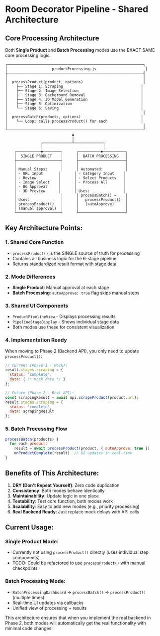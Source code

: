 # Room Decorator Pipeline - Shared Architecture

## Core Processing Architecture

Both **Single Product** and **Batch Processing** modes use the EXACT SAME core processing logic:

```
┌─────────────────────────────────────────────────────────────┐
│                    productProcessing.js                      │
├─────────────────────────────────────────────────────────────┤
│                                                             │
│  processProduct(product, options)                           │
│    ├── Stage 1: Scraping                                   │
│    ├── Stage 2: Image Selection                            │
│    ├── Stage 3: Background Removal                         │
│    ├── Stage 4: 3D Model Generation                        │
│    ├── Stage 5: Optimization                               │
│    └── Stage 6: Saving                                     │
│                                                             │
│  processBatch(products, options)                           │
│    └── Loop: calls processProduct() for each               │
│                                                             │
└─────────────────────────────────────────────────────────────┘
                              ▲
                              │
                ┌─────────────┴─────────────┐
                │                           │
    ┌───────────▼────────┐      ┌──────────▼──────────┐
    │  SINGLE PRODUCT    │      │  BATCH PROCESSING   │
    ├────────────────────┤      ├─────────────────────┤
    │                    │      │                     │
    │ Manual Steps:      │      │ Automated:          │
    │ - URL Input       │      │ - Category Input    │
    │ - Review          │      │ - Select Products   │
    │ - Image Select    │      │ - Process All       │
    │ - BG Approval     │      │                     │
    │ - 3D Preview      │      │ Uses:               │
    │                    │      │ processBatch() →    │
    │ Uses:              │      │   processProduct()  │
    │ processProduct()   │      │   (autoApprove)     │
    │ (manual approval)  │      │                     │
    └────────────────────┘      └─────────────────────┘
```

## Key Architecture Points:

### 1. **Shared Core Function**
- `processProduct()` is the SINGLE source of truth for processing
- Contains all business logic for the 6-stage pipeline
- Returns standardized result format with stage data

### 2. **Mode Differences**
- **Single Product**: Manual approval at each stage
- **Batch Processing**: `autoApprove: true` flag skips manual steps

### 3. **Shared UI Components**
- `ProductPipelineView` - Displays processing results
- `PipelineStageDisplay` - Shows individual stage data
- Both modes use these for consistent visualization

### 4. **Implementation Ready**
When moving to Phase 2 (Backend API), you only need to update `processProduct()`:

```javascript
// Current (Phase 1 - Mock):
result.stages.scraping = {
  status: 'complete',
  data: { /* mock data */ }
};

// Future (Phase 2 - Real API):
const scrapingResult = await api.scrapeProduct(product.url);
result.stages.scraping = {
  status: 'complete',
  data: scrapingResult
};
```

### 5. **Batch Processing Flow**
```javascript
processBatch(products) {
  for each product:
    result = await processProduct(product, { autoApprove: true })
    onProductComplete(result)  // UI updates in real-time
}
```

## Benefits of This Architecture:

1. **DRY (Don't Repeat Yourself)**: Zero code duplication
2. **Consistency**: Both modes behave identically
3. **Maintainability**: Update logic in one place
4. **Testability**: Test core function, both modes work
5. **Scalability**: Easy to add new modes (e.g., priority processing)
6. **Real Backend Ready**: Just replace mock delays with API calls

## Current Usage:

### Single Product Mode:
- Currently not using `processProduct()` directly (uses individual step components)
- TODO: Could be refactored to use `processProduct()` with manual checkpoints

### Batch Processing Mode:
- `BatchProcessingDashboard` → `processBatch()` → `processProduct()` (multiple times)
- Real-time UI updates via callbacks
- Unified view of processing + results

This architecture ensures that when you implement the real backend in Phase 2, both modes will automatically get the real functionality with minimal code changes!
